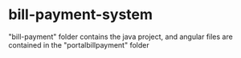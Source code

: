 # bill-payment-system
"bill-payment" folder contains the java project, and
angular files are contained in the "portalbillpayment" folder

